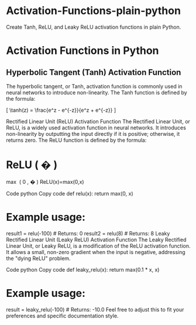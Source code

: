 # Activation-Functions-plain-python

Create Tanh, ReLU, and Leaky ReLU activation functions in plain Python.

# Activation Functions in Python

## Hyperbolic Tangent (Tanh) Activation Function

The hyperbolic tangent, or Tanh, activation function is commonly used in neural networks to introduce non-linearity. The Tanh function is defined by the formula:

\[ \tanh(z) = \frac{e^z - e^{-z}}{e^z + e^{-z}} \]

Rectified Linear Unit (ReLU) Activation Function
The Rectified Linear Unit, or ReLU, is a widely used activation function in neural networks. It introduces non-linearity by outputting the input directly if it is positive; otherwise, it returns zero. The ReLU function is defined by the formula:

ReLU
(
�
)
=
max
⁡
(
0
,
�
)
ReLU(x)=max(0,x)

Code
python
Copy code
def relu(x):
    return max(0, x)

# Example usage:
result1 = relu(-100)  # Returns: 0
result2 = relu(8)     # Returns: 8
Leaky Rectified Linear Unit (Leaky ReLU) Activation Function
The Leaky Rectified Linear Unit, or Leaky ReLU, is a modification of the ReLU activation function. It allows a small, non-zero gradient when the input is negative, addressing the "dying ReLU" problem.

Code
python
Copy code
def leaky_relu(x):
    return max(0.1 * x, x)

# Example usage:
result = leaky_relu(-100)  # Returns: -10.0
Feel free to adjust this to fit your preferences and specific documentation style.

